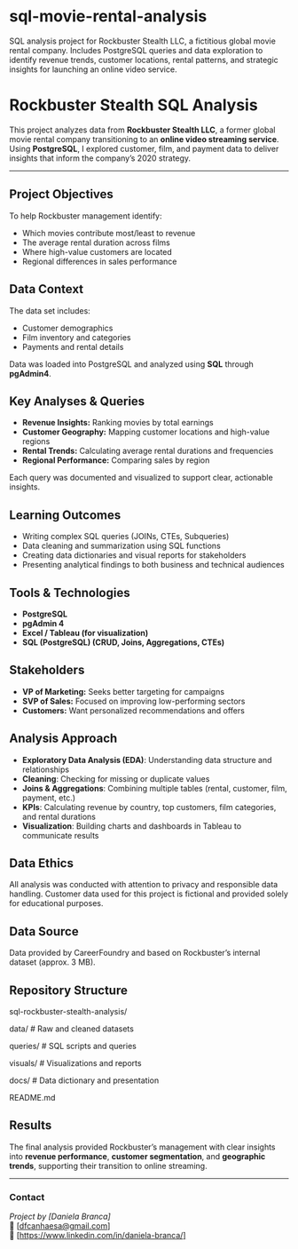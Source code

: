 # sql-movie-rental-analysis
SQL analysis project for Rockbuster Stealth LLC, a fictitious global movie rental company. Includes PostgreSQL queries and data exploration to identify revenue trends, customer locations, rental patterns, and strategic insights for launching an online video service.


# Rockbuster Stealth SQL Analysis

This project analyzes data from **Rockbuster Stealth LLC**, a former global movie rental company transitioning to an **online video streaming service**.  
Using **PostgreSQL**, I explored customer, film, and payment data to deliver insights that inform the company’s 2020 strategy.

---

## Project Objectives
To help Rockbuster management identify:
- Which movies contribute most/least to revenue  
- The average rental duration across films  
- Where high-value customers are located  
- Regional differences in sales performance  


## Data Context
The data set includes:
- Customer demographics  
- Film inventory and categories  
- Payments and rental details  

Data was loaded into PostgreSQL and analyzed using **SQL** through **pgAdmin4**.


## Key Analyses & Queries
- **Revenue Insights:** Ranking movies by total earnings  
- **Customer Geography:** Mapping customer locations and high-value regions  
- **Rental Trends:** Calculating average rental durations and frequencies  
- **Regional Performance:** Comparing sales by region  

Each query was documented and visualized to support clear, actionable insights.


## Learning Outcomes
- Writing complex SQL queries (JOINs, CTEs, Subqueries)  
- Data cleaning and summarization using SQL functions  
- Creating data dictionaries and visual reports for stakeholders  
- Presenting analytical findings to both business and technical audiences  


## Tools & Technologies
- **PostgreSQL**
- **pgAdmin 4**
- **Excel / Tableau (for visualization)**
- **SQL (PostgreSQL) (CRUD, Joins, Aggregations, CTEs)**


## Stakeholders
- **VP of Marketing:** Seeks better targeting for campaigns  
- **SVP of Sales:** Focused on improving low-performing sectors  
- **Customers:** Want personalized recommendations and offers  


## Analysis Approach
- **Exploratory Data Analysis (EDA)**: Understanding data structure and relationships
- **Cleaning**: Checking for missing or duplicate values
- **Joins & Aggregations**: Combining multiple tables (rental, customer, film, payment, etc.)
- **KPIs**: Calculating revenue by country, top customers, film categories, and rental durations
- **Visualization**: Building charts and dashboards in Tableau to communicate results


## Data Ethics
All analysis was conducted with attention to privacy and responsible data handling.
Customer data used for this project is fictional and provided solely for educational purposes.


## Data Source
Data provided by CareerFoundry and based on Rockbuster’s internal dataset (approx. 3 MB).  


## Repository Structure

sql-rockbuster-stealth-analysis/

data/ # Raw and cleaned datasets

queries/ # SQL scripts and queries

visuals/ # Visualizations and reports

docs/ # Data dictionary and presentation

README.md


## Results
The final analysis provided Rockbuster’s management with clear insights into **revenue performance**, **customer segmentation**, and **geographic trends**, supporting their transition to online streaming.

---

### Contact
*Project by [Daniela Branca]*  
📧 [dfcanhaesa@gmail.com]  
💼 [https://www.linkedin.com/in/daniela-branca/]
